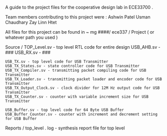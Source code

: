 A guide to the project files for the cooperative design lab in ECE33700 .

Team members contributing to this project were :
    Ashwin Patel
    Usman Chaudhary
    Zay Linn Htet

All files for this project can be found in
    ~ mg ####/ ece337 / Project ( or whatever path you used )

Source /
    TOP_Level.sv - top level RTL code for entire design
    USB_AHB.sv - ###
    USB_RX.sv - ###

    USB_TX.sv - top level code for USB Transmitter
    USB_TX_States.sv - state controller code for USB Transmitter
    USB_TX_Compiler.sv - transmitting packet compiling code for USB Transmitter
    USB_TX_Loader.sv - transmitting packet loader and encoder code for USB Transmitter
    USB_TX_Output_Clock.sv - clock divider for 12M Hz output code for USB Transmitter
    USB_TX_Counter.sv - counter with variable increment size for USB Transmitter

    USB_Buffer.sv - top level code for 64 Byte USB Buffer
    USB_Buffer_Counter.sv - counter with increment and decrement setting for USB Buffer


Reports /
    top_level . log - synthesis report file for top level